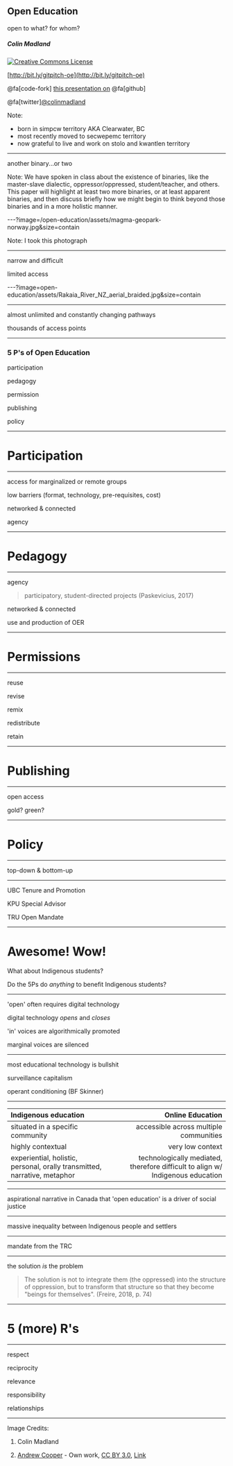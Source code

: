 ## Open Education
open to what? for whom?

##### Colin Madland

<a rel="license" href="http://creativecommons.org/licenses/by-sa/4.0/"><img alt="Creative Commons License" style="border-width:0" src="https://i.creativecommons.org/l/by-sa/4.0/88x31.png" /></a>

[http://bit.ly/gitpitch-oe](http://bit.ly/gitpitch-oe)

@fa[code-fork]  [this presentation on](https://github.com/cmadland/gitpitch)  @fa[github]

@fa[twitter][@colinmadland](https://twitter.com/colinmadland)


Note:
- born in simpcw territory AKA Clearwater, BC
- most recently moved to secwepemc territory
- now grateful to live and work on stolo and kwantlen territory
---

another binary...or two

Note:
We have spoken in class about the existence of binaries, like the master-slave dialectic, oppressor/oppressed, student/teacher, and others. This paper will highlight at least two more binaries, or at least apparent binaries, and then discuss briefly how we might begin to think beyond those binaries and in a more holistic manner.

---?image=/open-education/assets/magma-geopark-norway.jpg&size=contain

Note:
I took this photograph

---

narrow and difficult

limited access

---?image=open-education/assets/Rakaia_River_NZ_aerial_braided.jpg&size=contain

---

almost unlimited and constantly changing pathways

thousands of access points

---

### 5 P's of Open Education

participation

pedagogy

permission

publishing

policy

---

# Participation

---

access for marginalized or remote groups

low barriers (format, technology, pre-requisites, cost)

networked & connected

agency

---

# Pedagogy

---

agency

> participatory, student-directed projects (Paskevicius, 2017)

networked & connected

use and production of OER

---

# Permissions

---

reuse

revise

remix

redistribute

retain

---

# Publishing

---

open access

gold? green?

---

# Policy

---

top-down & bottom-up

---

UBC Tenure and Promotion

KPU Special Advisor

TRU Open Mandate

---

# Awesome! Wow!

What about Indigenous students?

Do the 5Ps do *anything* to benefit Indigenous students?

---

'open' often requires digital technology

digital technology *opens* and *closes*

'in' voices are algorithmically promoted

marginal voices are silenced

---

most educational technology is bullshit

surveillance capitalism

operant conditioning (BF Skinner)

---

| Indigenous education | Online Education |
| :--- | ---:|
| situated in a specific community | accessible across multiple communities  |
| highly contextual   | very low context  |
| experiential, holistic, personal, orally transmitted, narrative, metaphor   | technologically mediated, therefore difficult to align w/ Indigenous education  |


---

aspirational narrative in Canada that 'open education' is a driver of social justice

---

massive inequality between Indigenous people and settlers

---
mandate from the TRC

---

the solution *_is_* the problem

> The solution is not to integrate them (the oppressed) into the structure of oppression, but to transform that structure so that they become "beings for themselves". (Freire, 2018, p. 74)

---

# 5 (more) R's

---

respect

reciprocity

relevance

responsibility

relationships

---
Image Credits:

1. Colin Madland

2. [Andrew Cooper](//commons.wikimedia.org/wiki/User:Andrew_Cooper "User:Andrew Cooper") - Own work, [CC BY 3.0](https://creativecommons.org/licenses/by/3.0 "Creative Commons Attribution 3.0"), [Link](https://commons.wikimedia.org/w/index.php?curid=8986401)

